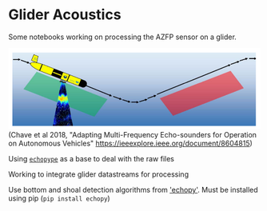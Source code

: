 # Glider Acoustics

Some notebooks working on processing the AZFP sensor on a glider. 

![Chave2018](./schematic2.png)
(Chave et al 2018, "Adapting Multi-Frequency Echo-sounders for Operation on Autonomous Vehicles"  https://ieeexplore.ieee.org/document/8604815)

Using [`echopype`](https://github.com/OSOceanAcoustics/echopype) as a base to deal with the raw files

Working to integrate glider datastreams for processing

Use bottom and shoal detection algorithms from ['echopy'](https://github.com/open-ocean-sounding/echopy). Must be installed using pip (`pip install echopy`)
